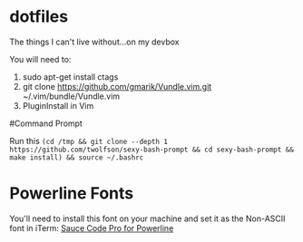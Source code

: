 # dotfiles
The things I can't live without...on my devbox

You will need to:

1. sudo apt-get install ctags
2. git clone https://github.com/gmarik/Vundle.vim.git ~/.vim/bundle/Vundle.vim
3. PluginInstall in Vim

#Command Prompt

Run this `(cd /tmp && git clone --depth 1 https://github.com/twolfson/sexy-bash-prompt && cd sexy-bash-prompt && make install) && source ~/.bashrc`

# Powerline Fonts

You'll need to install this font on your machine and set it as the Non-ASCII font in iTerm: [Sauce Code Pro for Powerline](https://github.com/powerline/fonts/tree/master/SourceCodePro)
